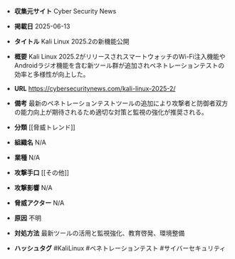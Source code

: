- **収集元サイト**
Cyber Security News

- **掲載日**
2025-06-13

- **タイトル**
Kali Linux 2025.2の新機能公開

- **概要**
Kali Linux 2025.2がリリースされスマートウォッチのWi-Fi注入機能やAndroidラジオ機能を含む新ツール群が追加されペネトレーションテストの効率と多様性が向上した。

- **URL**
https://cybersecuritynews.com/kali-linux-2025-2/

- **備考**
最新のペネトレーションテストツールの追加により攻撃者と防御者双方の能力向上が期待されるため適切な対策と監視の強化が推奨される。

- **分類**
[[脅威トレンド]]

- **組織名**
N/A

- **業種**
N/A

- **攻撃手口**
[[その他]]

- **攻撃影響**
N/A

- **脅威アクター**
N/A

- **原因**
不明

- **対処方法**
最新ツールの活用と監視強化、教育啓発、環境整備

- **ハッシュタグ**
#KaliLinux #ペネトレーションテスト #サイバーセキュリティ
